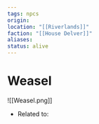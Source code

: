 ```yaml
---
tags: npcs
origin: 
location: "[[Riverlands]]"
faction: "[[House Delver]]"
aliases: 
status: alive
---
```


# Weasel
![[Weasel.png]]

- Related to: 